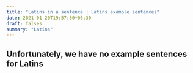 ```yaml
---
title: "Latins in a sentence | Latins example sentences"
date: 2021-01-20T19:57:50+05:30
draft: falses
summary: "Latins"
---
```

## Unfortunately, we have no example sentences for Latins                 
